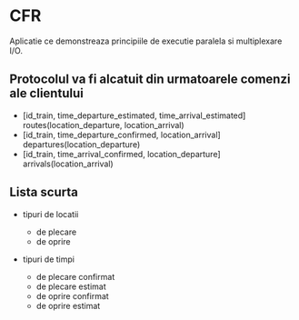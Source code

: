 # CFR

Aplicatie ce demonstreaza principiile de executie paralela si multiplexare I/O.

## Protocolul va fi alcatuit din urmatoarele comenzi ale clientului
- [id_train, time_departure_estimated, time_arrival_estimated] routes(location_departure, location_arrival)
- [id_train, time_departure_confirmed, location_arrival] departures(location_departure)
- [id_train, time_arrival_confirmed, location_departure] arrivals(location_arrival)

## Lista scurta

- tipuri de locatii
    - de plecare
    - de oprire

- tipuri de timpi
    - de plecare confirmat
    - de plecare estimat
    - de oprire confirmat
    - de oprire estimat
